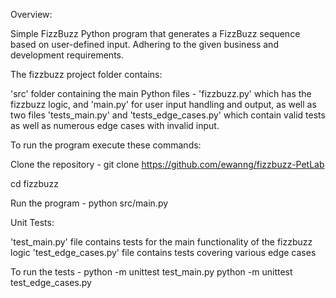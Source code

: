 Overview:

Simple FizzBuzz Python program that generates a FizzBuzz sequence based on user-defined input.
Adhering to the given business and development requirements.

The fizzbuzz project folder contains:

'src' folder containing the main Python files -
'fizzbuzz.py' which has the fizzbuzz logic, and 'main.py' for user input handling and output, 
as well as two files 'tests_main.py' and 'tests_edge_cases.py'
which contain valid tests as well as numerous edge cases with invalid input.

To run the program execute these commands:

Clone the repository -
git clone https://github.com/ewanng/fizzbuzz-PetLab

cd fizzbuzz

Run the program -
python src/main.py

Unit Tests:

'test_main.py' file contains tests for the main functionality of the fizzbuzz logic
'test_edge_cases.py' file contains tests covering various edge cases

To run the tests -
python -m unittest test_main.py
python -m unittest test_edge_cases.py
